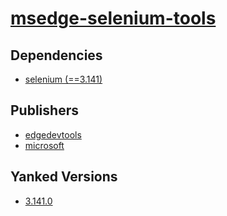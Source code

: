 # [msedge-selenium-tools](https://pypi.org/project/msedge-selenium-tools)

## Dependencies
- [selenium (==3.141)](packages/s/selenium.md)



## Publishers
- [edgedevtools](https://pypi.org/user/edgedevtools)
- [microsoft](https://pypi.org/user/microsoft)


## Yanked Versions
- [3.141.0](https://pypi.org/project/msedge-selenium-tools/3.141.0)
 